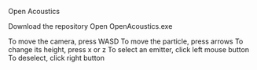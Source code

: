Open Acoustics

Download the repository
Open OpenAcoustics.exe

To move the camera, press WASD
To move the particle, press arrows
To change its height, press x or z
To select an emitter, click left mouse button
To deselect, click right button
